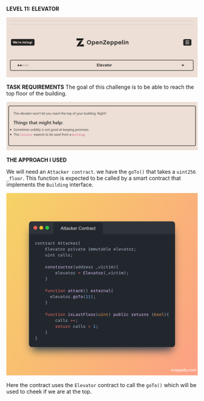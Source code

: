 **LEVEL 11: ELEVATOR**

![img.png](images/img.png)

**TASK REQUIREMENTS**
The goal of this challenge is to be able to reach the top floor of the building.

![img.png](images/img_1.png)

**THE APPROACH I USED**

We will need an `Attacker contract`. we have the `goTo()` that takes a `uint256 _floor`. This function is expected to be called by a smart contract that implements the `Building` interface. 

![](images/img_4.png)

Here the contract uses the `Elevator` contract to call the `goTo()` which will be used to cheek if we are at the top.

